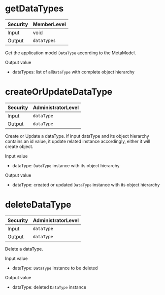# getDataTypes #

| Security | MemberLevel |
|:---------|:------------|
| Input    | void        |
| Output   | `dataTypes` |

Get the application model `DataType` according to the MetaModel.

Output value
  * dataTypes: list of all`DataType` with complete object hierarchy


# createOrUpdateDataType #

| Security | AdministratorLevel |
|:---------|:-------------------|
| Input    | `dataType`         |
| Output   | `dataType`         |

Create or Update a dataType. If input dataType and its object hierarchy contains an id value, it update related instance accordingly, either it will create object.

Input value
  * dataType: `DataType` instance with its object hierarchy

Output value
  * dataType: created or updated `DataType` instance with its object hierarchy



# deleteDataType #

| Security | AdministratorLevel |
|:---------|:-------------------|
| Input    | `dataType`         |
| Output   | `dataType`         |

Delete a dataType.

Input value
  * dataType: `DataType` instance to be deleted

Output value
  * dataType: deleted `DataType` instance

